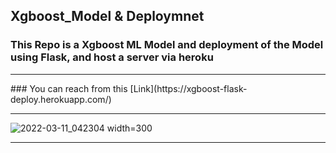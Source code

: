 ## Xgboost_Model & Deploymnet
### This Repo is a Xgboost ML Model and deployment of the Model using Flask, and host a server via heroku
<hr>
### You can reach from this [Link](https://xgboost-flask-deploy.herokuapp.com/)
<hr>

![2022-03-11_042304 width=300](https://user-images.githubusercontent.com/81787449/157789996-13a58160-d591-442f-9a04-4eb6ba4a194e.png) <hr>


